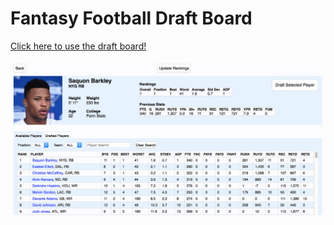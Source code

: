 # Fantasy Football Draft Board

[Click here to use the draft board!](http://18.233.6.4/)
<br>

![App Screenshot](app/static/img/app_screenshot.png)
